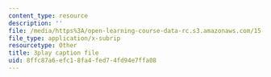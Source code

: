 ```yaml
---
content_type: resource
description: ''
file: /media/https%3A/open-learning-course-data-rc.s3.amazonaws.com/15-071-the-analytics-edge-spring-2017/8ffc87a6efc18fa4fed74fd94e7ffa08_fuUC0WVeKsg.srt
file_type: application/x-subrip
resourcetype: Other
title: 3play caption file
uid: 8ffc87a6-efc1-8fa4-fed7-4fd94e7ffa08
---
```

